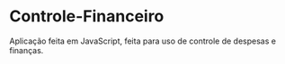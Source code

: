 # Controle-Financeiro
Aplicação feita em JavaScript, feita para uso de controle de despesas  e finanças.
